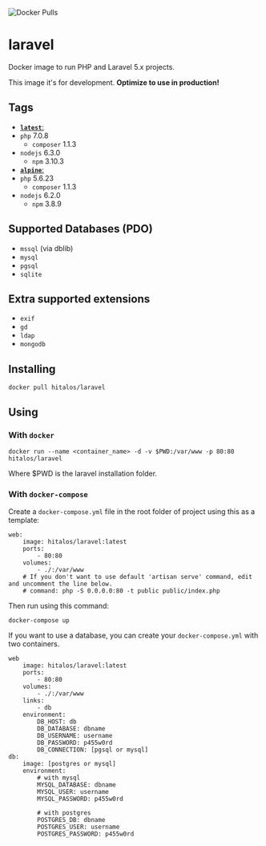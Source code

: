 ![Docker Pulls](https://img.shields.io/docker/pulls/hitalos/laravel.svg)

# laravel
Docker image to run PHP and Laravel 5.x projects.

This image it's for development. **Optimize to use in production!**

## Tags
* [**`latest`**:](https://github.com/hitalos/laravel/blob/master/Dockerfile)  
 * `php` 7.0.8
   * `composer` 1.1.3
 * `nodejs` 6.3.0
   * `npm` 3.10.3
* [**`alpine`**:](https://github.com/hitalos/laravel/blob/alpine/Dockerfile)    
 * `php` 5.6.23
   * `composer` 1.1.3
 * `nodejs` 6.2.0
   * `npm` 3.8.9

## Supported Databases (**PDO**)
* `mssql` (via dblib)
* `mysql`
* `pgsql`
* `sqlite`

## Extra supported extensions
* `exif`
* `gd`
* `ldap`
* `mongodb`

## Installing
    docker pull hitalos/laravel

## Using

### With `docker`
    docker run --name <container_name> -d -v $PWD:/var/www -p 80:80 hitalos/laravel
Where $PWD is the laravel installation folder.

### With `docker-compose`

Create a `docker-compose.yml` file in the root folder of project using this as a template:
```
web:
    image: hitalos/laravel:latest
    ports:
        - 80:80
    volumes:
        - ./:/var/www
    # If you don't want to use default 'artisan serve' command, edit and uncomment the line below.
    # command: php -S 0.0.0.0:80 -t public public/index.php
```

Then run using this command:

    docker-compose up


If you want to use a database, you can create your `docker-compose.yml` with two containers.
```
web
    image: hitalos/laravel:latest
    ports:
        - 80:80
    volumes:
        - ./:/var/www
    links:
        - db
    environment:
        DB_HOST: db
        DB_DATABASE: dbname
        DB_USERNAME: username
        DB_PASSWORD: p455w0rd
        DB_CONNECTION: [pgsql or mysql]
db:
    image: [postgres or mysql]
    environment:
        # with mysql
        MYSQL_DATABASE: dbname
        MYSQL_USER: username
        MYSQL_PASSWORD: p455w0rd

        # with postgres
        POSTGRES_DB: dbname
        POSTGRES_USER: username
        POSTGRES_PASSWORD: p455w0rd
```
